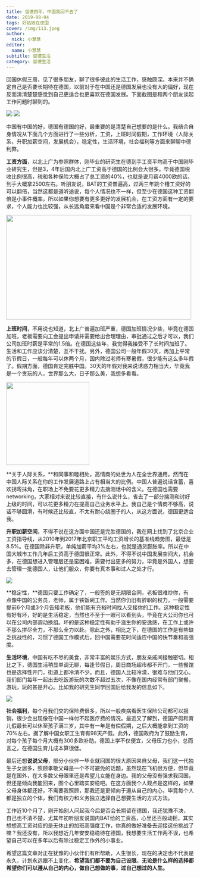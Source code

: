```yaml
---
title: 留德四年，中国我回不去了
date: 2019-08-04
tags: 好姑娘在德国
cover: /img/113.jpeg
author: 
  nick: 小慧慧
editor: 
  name: 小慧慧
subtitle: 留德生活
category: 留德生活
---
```





回国休假三周，见了很多朋友，聊了很多彼此的生活工作，感触颇深。本来并不确定自己是否要长期待在德国，以前对于在中国还是德国发展也没有大的偏好，现在反而清清楚楚感觉到自己更适合也更喜欢在德国发展。下面截图是和两个朋友谈起工作问题时聊到的。



<img src="https://mmbiz.qpic.cn/mmbiz_jpg/rW3MWnUicJ7drSyp0ic8P2PbWcibPmhicBbibX20eiaQnrZPnUMYtJR2ibMU99au3ByeicnMWvApd1bLARpj43lALehCaA/640?wx_fmt=jpeg" data-type="jpeg" data-w="647" style=""/>

<img class="" data-copyright="0" data-ratio="1.130298273155416" data-s="300,640" src="https://mmbiz.qpic.cn/mmbiz_jpg/rW3MWnUicJ7drSyp0ic8P2PbWcibPmhicBbibI8UwuJzmpLFxjQp12zt2TozSJo40CVvyty3TgqprdPcEm5JtuFibMkw/640?wx_fmt=jpeg" data-type="jpeg" data-w="637" style=""/>

中国有中国的好，德国有德国的好，最重要的是清楚自己想要的是什么。我结合自身情况从下面几个方面进行了一些分析，工资，上班时间假期，工作环境（人际关系，升职加薪空间，发展机会），稳定性，生活环境，社会福利等方面来聊聊中德利弊。



**工资方面**，以北上广为参照群体，刚毕业的研究生在德到手工资平均高于中国刚毕业研究生，但是3，4年后国内北上广工资高于德国的比例会大很多。毕竟德国税收比例很高，税和各种保险大概占了总工资的40%，也就是说月薪4000欧的话，到手大概拿2500左右。听朋友说，BAT的工资普遍高，过两三年跳个槽工资好的可以翻倍，当然这都是道听途说，每个人情况也不一样，但至少在德国这种工资翻倍是小事件概率，所以如果你想要有更多更好的发展机会，在工资方面有一定的要求，个人能力也比较强，从长远角度来看中国是个非常合适的发展环境。



<img class="" data-croporisrc="https://mmbiz.qpic.cn/mmbiz_jpg/rW3MWnUicJ7drSyp0ic8P2PbWcibPmhicBbibnw60vDpl37vPXyiak35rf9Thwibic7T5BZZUnxia6eIjPQe071VBfbVz1w/0?wx_fmt=jpeg" data-cropx1="23.361216730038024" data-cropx2="990.9049429657795" data-cropy1="0" data-cropy2="547.041825095057" data-ratio="0.5646328852119958" data-s="300,640" src="https://mmbiz.qpic.cn/mmbiz_jpg/rW3MWnUicJ7drSyp0ic8P2PbWcibPmhicBbibB1ib23RCb4bwakib9Cb0w1fmMbKqunLiaetBgIqLHrnwhTovtjjrdLa1Q/640?wx_fmt=jpeg" data-type="jpeg" data-w="967" style="width: 497px;height: 281px;"/>



**上班时间**，不用说也知道，北上广普遍加班严重，德国加班情况少些，毕竟在德国加班，老板需要向工会提出申请并需要给出合理理由，审批通过之后才可以，我们公司加班时薪是平常的1.5倍。在德国这些年，我觉得我接受不了长时间加班了。生活和工作应该分清楚，互不干扰。另外，德国公司一般年假30天，再加上平常的节假日，一般每年可以休两个月，国内除过老师有寒暑假，很少能有这么多年假了。假期方面，德国肯定完胜中国。30天的年假对我来说诱惑力相当大，毕竟我是一个贪玩的人，世界那么大，日子那么美，我想多看看。



<img class="" data-copyright="0" data-ratio="1" data-s="300,640" src="https://mmbiz.qpic.cn/mmbiz_jpg/rW3MWnUicJ7drSyp0ic8P2PbWcibPmhicBbibVGEuvgz4gyHeThC4f8IA99pov1EzcQ2gua1cibFp9rFl02mY88MVOag/640?wx_fmt=jpeg" data-type="jpeg" data-w="300" style="height: 223px;text-align: center;white-space: normal;width: 223px;"/>



**关于人际关系，**和同事和睦相处，高情商的处世为人在全世界通用。然而在中国人际关系在你的工作发展道路上占有相当大的比例。中国人普遍说话含蓄，喜欢拐弯抹角，在职场上不免要花更多精力去揣测话中的含义。在德国也需要networking，大家相对来说比较直接，有什么说什么，省去了一部分揣测和讨好上级的时间，可以花更多精力在提高自己业务水平上。我自己是个情商不够高，说话不够圆滑，有时候还比较直，不太有耐心绕圈子的人，从这方面说，德国更适合我。



**升职加薪空间**，不得不说在这方面中国还是完胜德国的，我在网上找到了北京企业工资指导线，从2010年到2017年北京职工平均工资增长的基准线趋势图，最低是8.5%。在德国除非升职，单纯加薪平均3%左右，也就是通货膨胀率。所以在中国大城市工作几年后工资高于德国很正常。此外，不得不说中国发展空间大，机会多，在德国想进入管理层还是蛮困难，需要付出更多的努力，毕竟是外国人，想要去管理一批德国人，让他们服众，你要有真本事和过人之处才行。



<img class="" data-copyright="0" data-ratio="0.5" data-s="300,640" src="https://mmbiz.qpic.cn/mmbiz_png/rW3MWnUicJ7drSyp0ic8P2PbWcibPmhicBbibJjuiaKCAyFRYAK1I3iayEouTPzaj76XdyavUqu3RJp9wFP5ibHEbhPnAw/640?wx_fmt=png" data-type="png" data-w="402" style=""/>



**稳定性，**德国只要工作确定了，一般签的是无期限合同，老板很难炒你，有点像中国的公务员，老师，属于铁饭碗工作。当然你仍旧有辞职的权力，一般需要提前6个月或3个月告知老板，他们能有充裕时间找人交接你的工作。这种稳定性有好有坏，好的是生活稳定，当然也不至于一眼可以看到头，毕竟在大公司你也可以在公司内部调动换组。坏的是这种稳定性有助于滋生你的安逸感，在工作上或许不那么拼尽全力，不那么全力以赴。除此之外，相比之下，在德国的工作是有些缺乏挑战性的，习惯了德国工作模式后，回中国需要花时间适应中国的快节奏和高强度。






**生活环境**，中国有吃不尽的美食，非常丰富的娱乐方式，朋友亲戚间接触密切。相比之下，德国生活稍显单调无聊，每逢节假日，周日商场超市都不开门，一些餐馆也是选择性开门，街道上都冷清不少。而且，德国人比较冷漠，很难与他们交心。我们部门每年一起出去吃饭游玩的次数不超过五次，不像在国内经常有部门聚餐，游玩，玩的甚是开心。比如我的研究生同学回国后给我发的信息如下。



<img class="" data-copyright="0" data-ratio="0.40683229813664595" data-s="300,640" src="https://mmbiz.qpic.cn/mmbiz_jpg/rW3MWnUicJ7drSyp0ic8P2PbWcibPmhicBbibMlRfWaKWClU4TSz7x7AK2ybFddzyU8v0CJK0EeFicjkurEAKXpabwfw/640?wx_fmt=jpeg" data-type="jpeg" data-w="644" style=""/>



**社会福利**，每个月我们交的保险费很多，所以一般疾病看医生保险公司都可以报销，很少会出现像在中国一样付不起医疗费的情况。最近又了解到，德国产假和育儿假最长可以休至孩子满三岁，其中有一年是有偿假期，之后大概能拿到工资的70%左右。据了解中国女职工生育有98天产假。此外，德国政府为了鼓励生育，对每个孩子每个月大概有300多欧补助。德国上学不仅便宜，父母压力也小，总而言之，在德国生育儿成本算很低。



最后还想**说说父母**，部分小伙伴一毕业就回国的很大原因来自父母，我们这一代独生子女居多，照顾孝敬父母是一个不可避免的话题，虽然现在飞机很方便，但毕竟是在国外，在大多数父母眼里还是希望儿女能在身边。我的父母没有强求我回国，但还是倾向我能回来，图个心里踏实安稳吧。在这方面我个人观点是这样的，如果父母身体都还好，不需要我照顾，那我还是更倾向于遵从自己的内心，毕竟每个人都是独立的个体，我们有权力和义务独立选择自己想要生活的方式方法。





工作近10个月了，刚开始别人问起我今后是否会长期留在德国，我还犹豫不决，自己也不清不楚，尤其年初听朋友说国内BAT给的工资高，心里还百般动摇，其实想想高工资对应的是无休止的加班高强度工作，你真的做好准备去迎接这份挑战了嘛？我还没有，所以我想近几年安安稳稳待在德国，我想要生活工作两不误，也希望自己可以在多年以后有除过稳定工作外的小事业。





希望这篇文章对正在犹豫的小伙伴们有所帮助，人生很长，现在的决定也不代表是永久，计划永远跟不上变化，**希望我们都不要为自己设限**。**无论是什么样的选择都希望你们可以遵从自己的内心，做自己想做的事，过自己想过的人生。**

